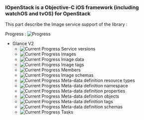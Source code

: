 ### IOpenStack is a Objective-C iOS framework (including watchOS and tvOS) for OpenStack

This part describe the Image service support of the library :

Progress : ![Progress](http://progressed.io/bar/60)

+ Glance V2
    + ![Current Progress](http://progressed.io/bar/0)   Service versions 
    + ![Current Progress](http://progressed.io/bar/90)   Images 
    + ![Current Progress](http://progressed.io/bar/100)   Image data 
    + ![Current Progress](http://progressed.io/bar/100)   Image tags
    + ![Current Progress](http://progressed.io/bar/100)   Members 
    + ![Current Progress](http://progressed.io/bar/0)   Image schemas
    + ![Current Progress](http://progressed.io/bar/0)   Meta-data definition resource types
    + ![Current Progress](http://progressed.io/bar/0)   Meta-data definition namespace
    + ![Current Progress](http://progressed.io/bar/0)   Meta-data definition properties
    + ![Current Progress](http://progressed.io/bar/0)   Meta-data definition objects
    + ![Current Progress](http://progressed.io/bar/0)   Meta-data definition tags
    + ![Current Progress](http://progressed.io/bar/0)   Meta-data definition schemas
    + ![Current Progress](http://progressed.io/bar/100)   Tasks 